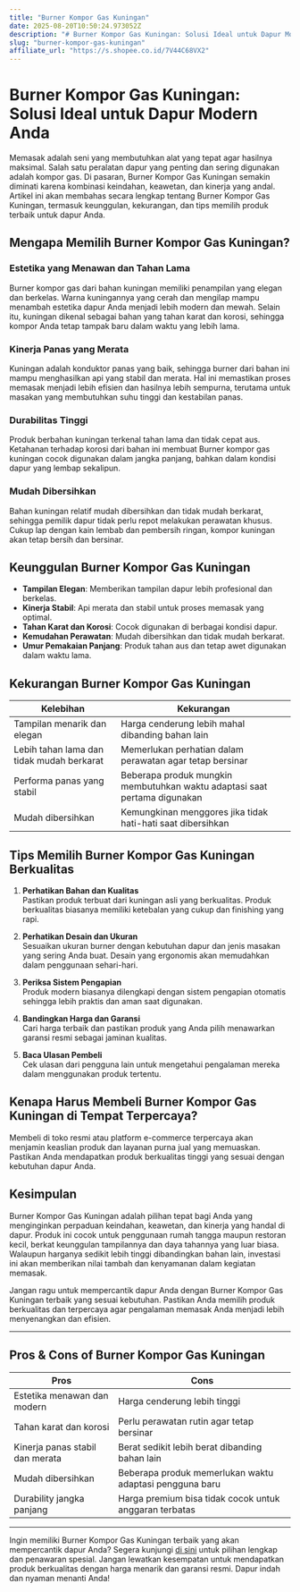 ```yaml
---
title: "Burner Kompor Gas Kuningan"
date: 2025-08-20T10:50:24.973052Z
description: "# Burner Kompor Gas Kuningan: Solusi Ideal untuk Dapur Modern Anda..."
slug: "burner-kompor-gas-kuningan"
affiliate_url: "https://s.shopee.co.id/7V44C68VX2"
---
```

# Burner Kompor Gas Kuningan: Solusi Ideal untuk Dapur Modern Anda

Memasak adalah seni yang membutuhkan alat yang tepat agar hasilnya maksimal. Salah satu peralatan dapur yang penting dan sering digunakan adalah kompor gas. Di pasaran, Burner Kompor Gas Kuningan semakin diminati karena kombinasi keindahan, keawetan, dan kinerja yang andal. Artikel ini akan membahas secara lengkap tentang Burner Kompor Gas Kuningan, termasuk keunggulan, kekurangan, dan tips memilih produk terbaik untuk dapur Anda.

## Mengapa Memilih Burner Kompor Gas Kuningan?

### Estetika yang Menawan dan Tahan Lama
Burner kompor gas dari bahan kuningan memiliki penampilan yang elegan dan berkelas. Warna kuningannya yang cerah dan mengilap mampu menambah estetika dapur Anda menjadi lebih modern dan mewah. Selain itu, kuningan dikenal sebagai bahan yang tahan karat dan korosi, sehingga kompor Anda tetap tampak baru dalam waktu yang lebih lama.

### Kinerja Panas yang Merata
Kuningan adalah konduktor panas yang baik, sehingga burner dari bahan ini mampu menghasilkan api yang stabil dan merata. Hal ini memastikan proses memasak menjadi lebih efisien dan hasilnya lebih sempurna, terutama untuk masakan yang membutuhkan suhu tinggi dan kestabilan panas.

### Durabilitas Tinggi
Produk berbahan kuningan terkenal tahan lama dan tidak cepat aus. Ketahanan terhadap korosi dari bahan ini membuat Burner kompor gas kuningan cocok digunakan dalam jangka panjang, bahkan dalam kondisi dapur yang lembap sekalipun.

### Mudah Dibersihkan
Bahan kuningan relatif mudah dibersihkan dan tidak mudah berkarat, sehingga pemilik dapur tidak perlu repot melakukan perawatan khusus. Cukup lap dengan kain lembab dan pembersih ringan, kompor kuningan akan tetap bersih dan bersinar.

## Keunggulan Burner Kompor Gas Kuningan

- **Tampilan Elegan**: Memberikan tampilan dapur lebih profesional dan berkelas.
- **Kinerja Stabil**: Api merata dan stabil untuk proses memasak yang optimal.
- **Tahan Karat dan Korosi**: Cocok digunakan di berbagai kondisi dapur.
- **Kemudahan Perawatan**: Mudah dibersihkan dan tidak mudah berkarat.
- **Umur Pemakaian Panjang**: Produk tahan aus dan tetap awet digunakan dalam waktu lama.

## Kekurangan Burner Kompor Gas Kuningan

| **Kelebihan** | **Kekurangan** |
|----------------|----------------|
| Tampilan menarik dan elegan | Harga cenderung lebih mahal dibanding bahan lain |
| Lebih tahan lama dan tidak mudah berkarat | Memerlukan perhatian dalam perawatan agar tetap bersinar |
| Performa panas yang stabil | Beberapa produk mungkin membutuhkan waktu adaptasi saat pertama digunakan |
| Mudah dibersihkan | Kemungkinan menggores jika tidak hati-hati saat dibersihkan |

## Tips Memilih Burner Kompor Gas Kuningan Berkualitas

1. **Perhatikan Bahan dan Kualitas**  
Pastikan produk terbuat dari kuningan asli yang berkualitas. Produk berkualitas biasanya memiliki ketebalan yang cukup dan finishing yang rapi.

2. **Perhatikan Desain dan Ukuran**  
Sesuaikan ukuran burner dengan kebutuhan dapur dan jenis masakan yang sering Anda buat. Desain yang ergonomis akan memudahkan dalam penggunaan sehari-hari.

3. **Periksa Sistem Pengapian**  
Produk modern biasanya dilengkapi dengan sistem pengapian otomatis sehingga lebih praktis dan aman saat digunakan.

4. **Bandingkan Harga dan Garansi**  
Cari harga terbaik dan pastikan produk yang Anda pilih menawarkan garansi resmi sebagai jaminan kualitas.

5. **Baca Ulasan Pembeli**  
Cek ulasan dari pengguna lain untuk mengetahui pengalaman mereka dalam menggunakan produk tertentu.

## Kenapa Harus Membeli Burner Kompor Gas Kuningan di Tempat Terpercaya?

Membeli di toko resmi atau platform e-commerce terpercaya akan menjamin keaslian produk dan layanan purna jual yang memuaskan. Pastikan Anda mendapatkan produk berkualitas tinggi yang sesuai dengan kebutuhan dapur Anda.

## Kesimpulan

Burner Kompor Gas Kuningan adalah pilihan tepat bagi Anda yang menginginkan perpaduan keindahan, keawetan, dan kinerja yang handal di dapur. Produk ini cocok untuk penggunaan rumah tangga maupun restoran kecil, berkat keunggulan tampilannya dan daya tahannya yang luar biasa. Walaupun harganya sedikit lebih tinggi dibandingkan bahan lain, investasi ini akan memberikan nilai tambah dan kenyamanan dalam kegiatan memasak.

Jangan ragu untuk mempercantik dapur Anda dengan Burner Kompor Gas Kuningan terbaik yang sesuai kebutuhan. Pastikan Anda memilih produk berkualitas dan terpercaya agar pengalaman memasak Anda menjadi lebih menyenangkan dan efisien.

---

## Pros & Cons of Burner Kompor Gas Kuningan

| **Pros** | **Cons** |
|------------------------------|------------------------------|
| Estetika menawan dan modern | Harga cenderung lebih tinggi |
| Tahan karat dan korosi | Perlu perawatan rutin agar tetap bersinar |
| Kinerja panas stabil dan merata | Berat sedikit lebih berat dibanding bahan lain |
| Mudah dibersihkan | Beberapa produk memerlukan waktu adaptasi pengguna baru |
| Durability jangka panjang | Harga premium bisa tidak cocok untuk anggaran terbatas |

---

Ingin memiliki Burner Kompor Gas Kuningan terbaik yang akan mempercantik dapur Anda? Segera kunjungi [di sini](https://s.shopee.co.id/7V44C68VX2) untuk pilihan lengkap dan penawaran spesial. Jangan lewatkan kesempatan untuk mendapatkan produk berkualitas dengan harga menarik dan garansi resmi. Dapur indah dan nyaman menanti Anda!